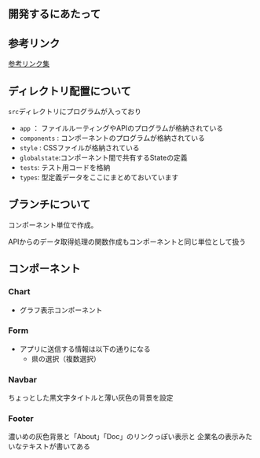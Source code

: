 ## 開発するにあたって
## 参考リンク
[参考リンク集](https://tiamat-fill.notion.site/a85297adfc254361a625220d607b9105?v=7254dea571614790bcd00345d95083ed&pvs=4)

## ディレクトリ配置について
`src`ディレクトリにプログラムが入っており
- `app` ： ファイルルーティングやAPIのプログラムが格納されている
- `components` : コンポーネントのプログラムが格納されている
- `style` : CSSファイルが格納されている
- `globalstate`:コンポーネント間で共有するStateの定義
- `tests`: テスト用コードを格納
- `types`: 型定義データをここにまとめておいています

## ブランチについて
コンポーネント単位で作成。

APIからのデータ取得処理の関数作成もコンポーネントと同じ単位として扱う

## コンポーネント

### Chart

- グラフ表示コンポーネント
    
### Form

- アプリに送信する情報は以下の通りになる
    - 県の選択（複数選択）
    

### Navbar
ちょっとした黒文字タイトルと薄い灰色の背景を設定

### Footer
濃いめの灰色背景と「About」「Doc」のリンクっぽい表示と
企業名の表示みたいなテキストが書いてある
